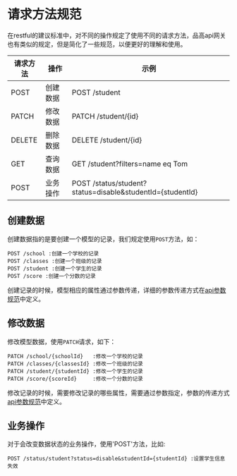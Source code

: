 # 请求方法规范

在restful的建议标准中，对不同的操作规定了使用不同的请求方法，品高api网关也有类似的规定，但是简化了一些规范，以便更好的理解和使用。

|请求方法|操作|示例|
|----|----|----|
|POST|创建数据|POST /student|
|PATCH|修改数据|PATCH /student/{id}|
|DELETE|删除数据|DELETE /student/{id}|
|GET|查询数据|GET /student?filters=name eq Tom|
|POST|业务操作|POST /status/student?status=disable&studentId={studentId}|

## 创建数据

创建数据指的是要创建一个模型的记录，我们规定使用`POST`方法，如：

```
POST /school :创建一个学校的记录
POST /classes :创建一个班级的记录
POST /student :创建一个学生的记录
POST /score :创建一个分数的记录
```

创建记录的时候，模型相应的属性通过参数传递，详细的参数传递方式在[api参数规范](parameter.md)中定义。

## 修改数据

修改模型数据，使用`PATCH`请求，如下：

```
PATCH /school/{schoolId}   :修改一个学校的记录
PATCH /classes/{classesId} :修改一个班级的记录
PATCH /student/{studentId} :修改一个学生的记录
PATCH /score/{scoreId}     :修改一个分数的记录
```



修改记录的时候，需要修改记录的哪些属性，需要通过参数指定，参数的传递方式[api参数规范](parameter.md)中定义。


## 业务操作

对于会改变数据状态的业务操作，使用'POST'方法，比如:

```
POST /status/student?status=disable&studentId={studentId} :设置学生信息失效
```
